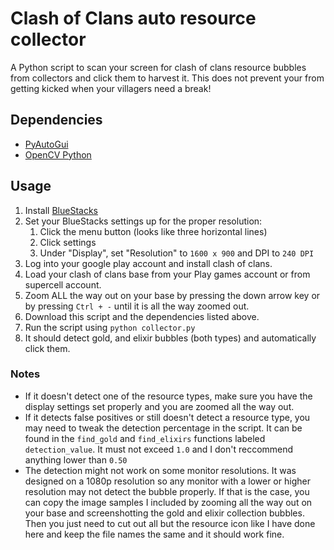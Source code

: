 # Clash of Clans auto resource collector
A Python script to scan your screen for clash of clans resource bubbles from collectors and click them to harvest it.
This does not prevent your from getting kicked when your villagers need a break!

## Dependencies
- [PyAutoGui](https://pypi.org/project/PyAutoGUI/)
- [OpenCV Python](https://pypi.org/project/opencv-python/)

## Usage
1. Install [BlueStacks](https://www.bluestacks.com/)
2. Set your BlueStacks settings up for the proper resolution:
	1. Click the menu button (looks like three horizontal lines)
	2. Click settings
	3. Under "Display", set "Resolution" to `1600 x 900` and DPI to `240 DPI`
3. Log into your google play account and install clash of clans.
4. Load your clash of clans base from your Play games account or from supercell account.
5. Zoom ALL the way out on your base by pressing the down arrow key or by pressing `Ctrl + -` until it is all the way zoomed out.
5. Download this script and the dependencies listed above.
6. Run the script using `python collector.py`
7. It should detect gold, and elixir bubbles (both types) and automatically click them. 

### Notes
- If it doesn't detect one of the resource types, make sure you have the display settings set properly and you are zoomed all the way out.
- If it detects false positives or still doesn't detect a resource type, you may need to tweak the detection percentage in the script. It can be found in the `find_gold` and `find_elixirs` functions labeled `detection_value`. It must not exceed `1.0` and I don't reccommend anything lower than `0.50`
- The detection might not work on some monitor resolutions. It was designed on a 1080p resolution so any monitor with a lower or higher resolution may not detect the bubble properly. If that is the case, you can copy the image samples I included by zooming all the way out on your base and screenshotting the gold and elixir collection bubbles. Then you just need to cut out all but the resource icon like I have done here and keep the file names the same and it should work fine.